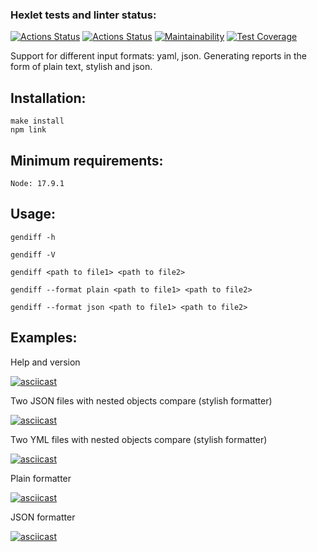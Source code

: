 ### Hexlet tests and linter status:
[![Actions Status](https://github.com/kotyasher/frontend-project-46/actions/workflows/hexlet-check.yml/badge.svg)](https://github.com/kotyasher/frontend-project-46/actions)
[![Actions Status](https://github.com/kotyasher/frontend-project-46/actions/workflows/nodejs.yml/badge.svg)](https://github.com/kotyasher/frontend-project-46/actions)
[![Maintainability](https://api.codeclimate.com/v1/badges/59136b6da926c190baa5/maintainability)](https://codeclimate.com/github/kotyasher/frontend-project-46/maintainability)
[![Test Coverage](https://api.codeclimate.com/v1/badges/59136b6da926c190baa5/test_coverage)](https://codeclimate.com/github/kotyasher/frontend-project-46/test_coverage)

Support for different input formats: yaml, json. Generating reports in the form of plain text, stylish and json.

## Installation:
```
make install
npm link
```
## Minimum requirements:
```
Node: 17.9.1
```
## Usage:
```
gendiff -h

gendiff -V

gendiff <path to file1> <path to file2>

gendiff --format plain <path to file1> <path to file2>

gendiff --format json <path to file1> <path to file2>
```
## Examples:

Help and version

[![asciicast](https://asciinema.org/a/atDwpC171pqHlLOy6YEqjTSCz.svg)](https://asciinema.org/a/atDwpC171pqHlLOy6YEqjTSCz)

Two JSON files with nested objects compare (stylish formatter)

[![asciicast](https://asciinema.org/a/PJdMPT6pWicPY5RqmSvGXzF5k.svg)](https://asciinema.org/a/PJdMPT6pWicPY5RqmSvGXzF5k)

Two YML files with nested objects compare (stylish formatter)

[![asciicast](https://asciinema.org/a/tBL4ZaVpClbWmrJ2GaWqtFIIw.svg)](https://asciinema.org/a/tBL4ZaVpClbWmrJ2GaWqtFIIw)

Plain formatter

[![asciicast](https://asciinema.org/a/SWdjbJJZdd88IMt1bMPdppoXo.svg)](https://asciinema.org/a/SWdjbJJZdd88IMt1bMPdppoXo)

JSON formatter

[![asciicast](https://asciinema.org/a/1y0AwOZ5EFh2ccNMsgP7ejszJ.svg)](https://asciinema.org/a/1y0AwOZ5EFh2ccNMsgP7ejszJ)


